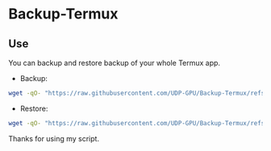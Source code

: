 # Backup-Termux

## Use
You can backup and restore backup of your whole Termux app.
- Backup:
```bash
wget -qO- "https://raw.githubusercontent.com/UDP-GPU/Backup-Termux/refs/heads/main/backup-script.sh" | bash -s -- backup
```

- Restore:
```bash
wget -qO- "https://raw.githubusercontent.com/UDP-GPU/Backup-Termux/refs/heads/main/backup-script.sh" | bash -s -- restore [--backup <file-path>]
```

Thanks for using my script.
